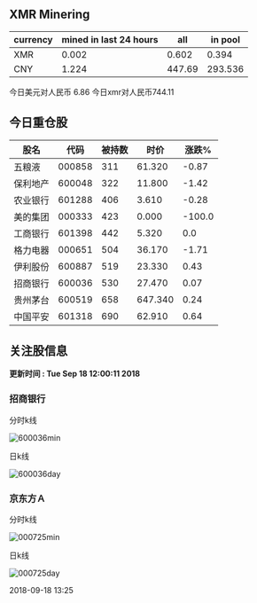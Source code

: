 ## XMR Minering

|currency|mined in last 24 hours|all|in pool|
|---|---|---|---|
|XMR|0.002|0.602|0.394|
|CNY|1.224|447.69|293.536|

今日美元对人民币 6.86	今日xmr对人民币744.11


## 今日重仓股 

|股名|代码|被持数|时价|涨跌%|
|---|---|---|---|---|
|五粮液|000858|311|61.320|-0.87|
|保利地产|600048|322|11.800|-1.42|
|农业银行|601288|406|3.610|-0.28|
|美的集团|000333|423|0.000|-100.0|
|工商银行|601398|442|5.320|0.0|
|格力电器|000651|504|36.170|-1.71|
|伊利股份|600887|519|23.330|0.43|
|招商银行|600036|530|27.470|0.07|
|贵州茅台|600519|658|647.340|0.24|
|中国平安|601318|690|62.910|0.64|

## 关注股信息
**更新时间 : Tue Sep 18 12:00:11 2018**
### 招商银行 
分时k线

![600036min](http://image.sinajs.cn/newchart/min/n/sh600036.gif)

日k线

![600036day](http://image.sinajs.cn/newchart/daily/n/sh600036.gif)

### 京东方Ａ 
分时k线

![000725min](http://image.sinajs.cn/newchart/min/n/sz000725.gif)

日k线

![000725day](http://image.sinajs.cn/newchart/daily/n/sz000725.gif)

2018-09-18 13:25